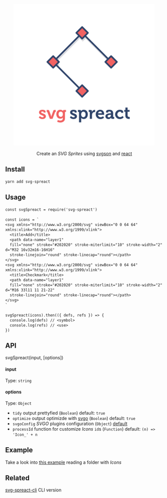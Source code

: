 <p align="center">
  <img alt="SVG Spreact" title="SVG Spreact" src="/logo.svg" width="450">
</p>

<p align="center">
  Create an <em>SVG Sprites</em> using <a href="https://github.com/elrumordelaluz/svgson-next">svgson</a> and <a href="https://reactjs.org/">react</a>
</p>

## Install

```zsh
yarn add svg-spreact
```

## Usage

```
const svgSpreact = require('svg-spreact')

const icons = `
<svg xmlns="http://www.w3.org/2000/svg" viewBox="0 0 64 64" xmlns:xlink="http://www.w3.org/1999/xlink">
  <title>Add</title>
  <path data-name="layer1"
  fill="none" stroke="#202020" stroke-miterlimit="10" stroke-width="2" d="M32 16v32m16-16H16"
  stroke-linejoin="round" stroke-linecap="round"></path>
</svg>
<svg xmlns="http://www.w3.org/2000/svg" viewBox="0 0 64 64" xmlns:xlink="http://www.w3.org/1999/xlink">
  <title>Checkmark</title>
  <path data-name="layer1"
  fill="none" stroke="#202020" stroke-miterlimit="10" stroke-width="2" d="M16 33l11 11 21-22"
  stroke-linejoin="round" stroke-linecap="round"></path>
</svg>
`

svgSpreact(icons).then(({ defs, refs }) => {
  console.log(defs) // <symbol>
  console.log(refs) // <use>
})
```

## API

svgSpreact(input, [options])

#### input

Type: `string`

#### options

Type: `Object`

* `tidy` output prettyfied (`Boolean`) default: `true`
* `optimize` output optimizde with [svgo](https://github.com/svg/svgo/) (`Boolean`) default: `true`
* `svgoConfig` _SVGO_ plugins configuration (`Object`) [default](https://github.com/elrumordelaluz/svg-spreact/blob/master/index.js#L25-L45)
* `processId` function for customize _Icons_ `id`s (`Function`) default: `(n) => 'Icon_' + n`

## Example

Take a look into [this example](https://github.com/elrumordelaluz/svg-spreact/blob/master/example.js) reading a folder with _Icons_

## Related

[svg-spreact-cli](https://github.com/elrumordelaluz/svg-spreact-cli) CLI version
